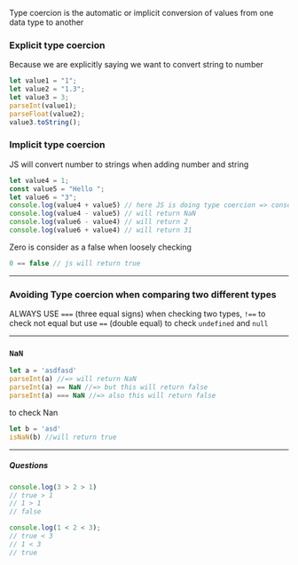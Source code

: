 Type coercion is the automatic or implicit conversion of values from one data type to another

### Explicit type coercion

Because we are explicitly saying we want to convert string to number

```js
let value1 = "1";
let value2 = "1.3";
let value3 = 3;
parseInt(value1);
parseFloat(value2);
value3.toString();
```

### Implicit type coercion

JS will convert number to strings when adding number and string

```js
let value4 = 1;
const value5 = "Hello ";
let value6 = "3";
console.log(value4 + value5) // here JS is doing type coercion => console.log(a.toString() + b); output will be "1hello "
console.log(value4 - value5) // will return NaN
console.log(value6 - value4) // will return 2
console.log(value6 + value4) // will return 31
```

Zero is consider as a false when loosely checking

```js
0 == false // js will return true
```

---

### Avoiding Type coercion when comparing two different types

ALWAYS USE `===` (three equal signs) when checking two types, `!==` to check not equal
but use  `==` (double equal) to check `undefined` and `null`

---
### `NaN`

```js
let a = 'asdfasd'
parseInt(a) //=> will return NaN
parseInt(a) == NaN //=> but this will return false
parseInt(a) === NaN //=> also this will return false
```

to check Nan

```js
let b = 'asd'
isNaN(b) //will return true
```

---
##### Questions

```js
console.log(3 > 2 > 1)
// true > 1
// 1 > 1
// false
```

```js
console.log(1 < 2 < 3);
// true < 3
// 1 < 3
// true
```